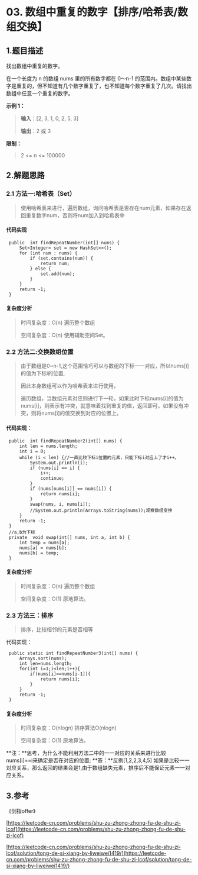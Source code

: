 # 03. 数组中重复的数字【排序/哈希表/数组交换】

## 1.题目描述

找出数组中重复的数字。

在一个长度为 n 的数组 nums 里的所有数字都在 0～n-1 的范围内。数组中某些数字是重复的，但不知道有几个数字重复了，也不知道每个数字重复了几次。请找出数组中任意一个重复的数字。

**示例 1：**

> **输入**：\[2, 3, 1, 0, 2, 5, 3\]
>
> **输出**：2 或 3

**限制：**

> 2 &lt;= n &lt;= 100000

## 2.解题思路

### 2.1 方法一:哈希表（Set）

> 使用哈希表来进行，遍历数组，询问哈希表是否存在num元素，如果存在返回重复数字num，否则将num加入到哈希表中

#### 代码实现

```text
 public  int findRepeatNumber(int[] nums) {
     Set<Integer> set = new HashSet<>();
     for (int num : nums) {
         if (set.contains(num)) {
             return num;
         } else {
             set.add(num);
         }
     }
     return -1;
 }
```

#### 复杂度分析

> 时间复杂度：O\(n\) 遍历整个数组
>
> 空间复杂度：O\(n\) 使用辅助空间Set。

### 2.2 方法二:交换数组位置

> 由于数组是0~n-1,这个范围恰巧可以与数组的下标一一对应，所以nums\[i\]的值为下标i的位置,
>
> 因此本身数组可以作为哈希表来进行使用。
>
> 遍历数组，当数组元素对应则进行下一轮，如果此时下标nums\[i\]的值为nums\[i\]，则表示有冲突，就意味着找到重复的值，返回即可。如果没有冲突，则将nums\[i\]的值交换到对应的位置上。

#### 代码实现：

```text
 public  int findRepeatNumber2(int[] nums) {
     int len = nums.length;
     int i = 0;
     while (i < len) {//一直比较下标i位置的元素，只能下标i对应上了才i++。
         System.out.println(i);
         if (nums[i] == i) {
             i++;
             continue;
         }
         if (nums[nums[i]] == nums[i]) {
             return nums[i];
         }
         swap(nums, i, nums[i]);
         //System.out.println(Arrays.toString(nums));观察数组变换
     }
     return -1;
 }
 //a,b为下标
 private  void swap(int[] nums, int a, int b) {
     int temp = nums[a];
     nums[a] = nums[b];
     nums[b] = temp;
 }
```

#### 复杂度分析

> 时间复杂度：O\(n\) 遍历整个数组
>
> 空间复杂度：O\(1\) 原地算法。

### 2.3 方法三：排序

> 排序，比较相邻的元素是否相等

代码实现：

```text
 public static int findRepeatNumber3(int[] nums) {
     Arrays.sort(nums);
     int len=nums.length;
     for(int i=1;i<len;i++){
         if(nums[i]==nums[i-1]){
             return nums[i];
         }
     }
     return -1;
 }
```

#### 复杂度分析

> 时间复杂度：O\(nlogn\) 排序算法O\(nlogn\)
>
> 空间复杂度：O\(1\) 原地算法。

**注：**思考，为什么不能利用方法二中的一一对应的关系来进行比较nums\[i\]==i来确定是否在对应的位置; **答：**反例\[1,2,2,3,4,5\] 如果是比较一一对应关系，那么返回的结果会是1,由于数组缺失元素，排序后不能保证元素一一对应关系。

## 3.参考

《剑指offer》

[https://leetcode-cn.com/problems/shu-zu-zhong-zhong-fu-de-shu-zi-lcof](https://leetcode-cn.com/problems/shu-zu-zhong-zhong-fu-de-shu-zi-lcof)

[https://leetcode-cn.com/problems/shu-zu-zhong-zhong-fu-de-shu-zi-lcof/solution/tong-de-si-xiang-by-liweiwei1419/](https://leetcode-cn.com/problems/shu-zu-zhong-zhong-fu-de-shu-zi-lcof/solution/tong-de-si-xiang-by-liweiwei1419/)

